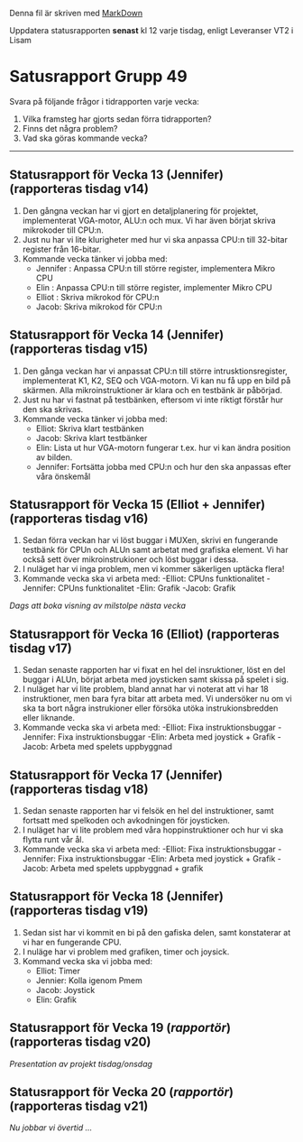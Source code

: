 Denna fil är skriven med [MarkDown](https://www.markdownguide.org/basic-syntax/)

Uppdatera statusrapporten **senast** kl 12 varje tisdag, enligt Leveranser VT2 i Lisam 

# Satusrapport Grupp 49
Svara på följande frågor i tidrapporten varje vecka:
1. Vilka framsteg har gjorts sedan förra tidrapporten?
2. Finns det några problem?
3. Vad ska göras kommande vecka?

---

## Statusrapport för Vecka 13 (Jennifer) (rapporteras tisdag v14)
1. Den gångna veckan har vi gjort en detaljplanering för projektet, implementerat VGA-motor, ALU:n och mux. Vi har även börjat skriva mikrokoder till CPU:n. 
2. Just nu har vi lite klurigheter med hur vi ska anpassa CPU:n till 32-bitar register från 16-bitar.  
3. Kommande vecka tänker vi jobba med:
	- Jennifer : Anpassa CPU:n till större register, implementera Mikro CPU
	- Elin : Anpassa CPU:n till större register, implementer Mikro CPU
	- Elliot : Skriva mikrokod för CPU:n
	- Jacob:  Skriva mikrokod för CPU:n

## Statusrapport för Vecka 14 (Jennifer) (rapporteras tisdag v15)
1. Den gånga veckan har vi anpassat CPU:n till större intrusktionsregister, implementerat K1, K2, SEQ och VGA-motorn. Vi kan nu få upp en bild på skärmen. Alla mikroinstruktioner är klara och en testbänk är påbörjad. 
2. Just nu har vi fastnat på testbänken, eftersom vi inte riktigt förstår hur den ska skrivas. 
3. Kommande vecka tänker vi jobba med:
	- Elliot: Skriva klart testbänken
	- Jacob: Skriva klart testbänker
	- Elin: Lista ut hur VGA-motorn fungerar t.ex. hur vi kan ändra position av bilden. 
	- Jennifer: Fortsätta jobba med CPU:n och hur den ska anpassas efter våra önskemål

## Statusrapport för Vecka 15 (Elliot + Jennifer) (rapporteras tisdag v16)
1. Sedan förra veckan har vi löst buggar i MUXen, skrivi en fungerande testbänk för CPUn och ALUn samt arbetat med grafiska element. Vi har också sett över mikroinstrukioner och löst buggar i dessa.
2. I nuläget har vi inga problem, men vi kommer säkerligen uptäcka flera!
3. Kommande vecka ska vi arbeta med:
	-Elliot: CPUns funktionalitet
	-Jennifer: CPUns funktionalitet
	-Elin: Grafik
	-Jacob: Grafik

*Dags att boka visning av milstolpe nästa vecka* 

## Statusrapport för Vecka 16 (Elliot) (rapporteras tisdag v17)
1. Sedan senaste rapporten har vi fixat en hel del insruktioner, löst en del buggar i ALUn, börjat arbeta med joysticken samt skissa på spelet i sig. 
2. I nuläget har vi lite problem, bland annat har vi noterat att vi har 18 instruktioner, men bara fyra bitar att arbeta med. Vi undersöker nu om vi ska ta bort några instrukioner eller försöka utöka instrukionsbredden eller liknande.
3. Kommande vecka ska vi arbeta med:
	-Elliot: Fixa instruktionsbuggar
	-Jennifer: Fixa instruktionsbuggar
	-Elin: Arbeta med joystick + Grafik
	-Jacob: Arbeta med spelets uppbyggnad

## Statusrapport för Vecka 17 (Jennifer) (rapporteras tisdag v18)
1. Sedan senaste rapporten har vi felsök en hel del instruktioner, samt fortsatt med spelkoden och avkodningen för joysticken. 
2. I nuläget har vi lite problem med våra hoppinstruktioner och hur vi ska flytta runt vår ål.
3. Kommande vecka ska vi arbeta med:
	-Elliot: Fixa instruktionsbuggar
	-Jennifer: Fixa instruktionsbuggar
	-Elin: Arbeta med joystick + Grafik
	-Jacob: Arbeta med spelets uppbyggnad + grafik


## Statusrapport för Vecka 18 (Jennifer) (rapporteras tisdag v19)
1. Sedan sist har vi kommit en bi på den gafiska delen, samt konstaterar at vi har en fungerande CPU.
2. I nuläge har vi problem med grafiken, timer och joysick. 
3. Kommand vecka ska vi jobba med:
	- Elliot: Timer
	- Jennier: Kolla igenom Pmem
	- Jacob: Joystick
	- Elin: Grafik


## Statusrapport för Vecka 19 (*rapportör*) (rapporteras tisdag v20)
*Presentation av projekt tisdag/onsdag*

## Statusrapport för Vecka 20 (*rapportör*) (rapporteras tisdag v21)
*Nu jobbar vi övertid ...*
